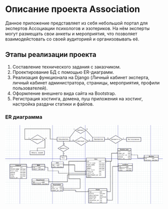 # Описание проекта Association
Данное приложение представляет из себя небольшой портал для экспертов Ассоциации психологов и эзотериков. На нём эксперты могут размещать свои анкеты и мероприятия, что позволяет взаимодейстовать со своей аудиторией и организовывать её.

## Этапы реализации проекта
1. Составление технического задания с заказчиком.
2. Проектирование БД с помощью ER-диаграмм.
3. Реализация функционала на Django (Личный кабинет эксперта, личный кабинет администратора, страницы, мероприятия, профили пользователей).
4. Оформление внешнего вида сайта на Bootstrap.
5. Регистрация хостинга, домена, пуш приложения на хостинг, настройка раздачи статики и файлов.

### ER диаграмма
![ERD](https://github.com/shakertov/association/blob/main/images/git-1.png)
